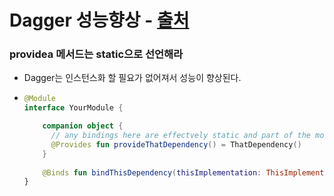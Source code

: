 # Dagger 성능향상 - [출처](https://proandroiddev.com/dagger-2-on-android-the-official-guidelines-you-should-be-following-2607fd6c002e)
### providea 메서드는 static으로 선언해라
* Dagger는 인스턴스화 할 필요가 없어져서 성능이 향상된다.
* ```kotlin
  @Module
  interface YourModule {
  
      companion object {
        // any bindings here are effectvely static and part of the module
        @Provides fun provideThatDependency() = ThatDependency()
      }
      
      @Binds fun bindThisDependency(thisImplementation: ThisImplementation): ThisDependency
  }
